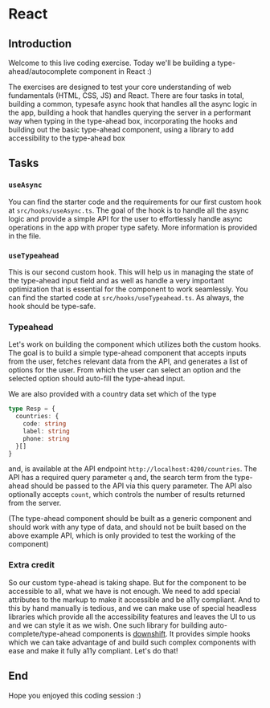 # React

## Introduction

Welcome to this live coding exercise. Today we'll be building a type-ahead/autocomplete component in React :)

The exercises are designed to test your core understanding of web fundamentals (HTML, CSS, JS) and React.
There are four tasks in total, building a common, typesafe async hook that handles all the async logic in the app, building a hook that handles querying the server in a performant way when typing in the type-ahead box, incorporating the hooks and building out the basic type-ahead component, using a library to add accessibility to the type-ahead box

## Tasks

### `useAsync`

You can find the starter code and the requirements for our first custom hook at `src/hooks/useAsync.ts`. The goal of the hook is to handle all the async logic and provide a simple API for the user to effortlessly handle async operations in the app with proper type safety. More information is provided in the file.

### `useTypeahead`

This is our second custom hook. This will help us in managing the state of the type-ahead input field and as well as handle a very important optimization that is essential for the component to work seamlessly. You can find the started code at `src/hooks/useTypeahead.ts`. As always, the hook should be type-safe.

### Typeahead

Let's work on building the component which utilizes both the custom hooks. The goal is to build a simple type-ahead component that accepts inputs from the user, fetches relevant data from the API, and generates a list of options for the user. From which the user can select an option and the selected option should auto-fill the type-ahead input.

We are also provided with a country data set which of the type

```ts
type Resp = {
  countries: {
    code: string
    label: string
    phone: string
  }[]
}
```

and, is available at the API endpoint `http://localhost:4200/countries`.
The API has a required query parameter `q` and, the search term from the type-ahead should be passed to the API via this query parameter. The API also optionally accepts `count`, which controls the number of results returned from the server.

(The type-ahead component should be built as a generic component and should work with any type of data, and should not be built based on the above example API, which is only provided to test the working of the component)

### Extra credit

So our custom type-ahead is taking shape. But for the component to be accessible to all, what we have is not enough. We need to add special attributes to the markup to make it accessible and be a11y compliant. And to this by hand manually is tedious, and we can make use of special headless libraries which provide all the accessibility features and leaves the UI to us and we can style it as we wish.
One such library for building auto-complete/type-ahead components is [downshift](https://github.com/downshift-js/downshift). It provides simple hooks which we can take advantage of and build such complex components with ease and make it fully a11y compliant. Let's do that!

## End

Hope you enjoyed this coding session :)
